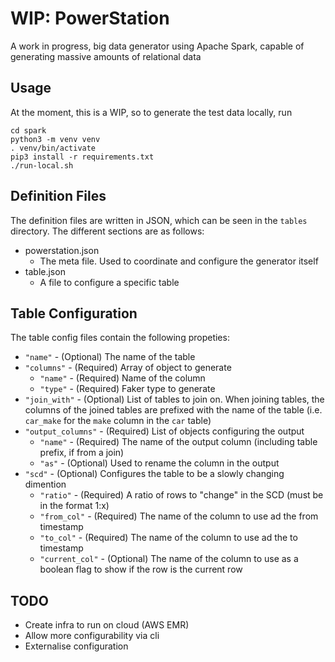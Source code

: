 # WIP: PowerStation
A work in progress, big data generator using Apache Spark, capable of generating massive amounts of relational data

## Usage
At the moment, this is a WIP, so to generate the test data locally, run 
```
cd spark
python3 -m venv venv
. venv/bin/activate
pip3 install -r requirements.txt
./run-local.sh
```

## Definition Files
The definition files are written in JSON, which can be seen in the 
`tables` directory. The different sections are as follows:
- powerstation.json
    - The meta file. Used to coordinate and configure the generator itself
- table.json
    - A file to configure a specific table
    
## Table Configuration
The table config files contain the following propeties:
- `"name"` - (Optional) The name of the table
- `"columns"` - (Required) Array of object to generate
  - `"name"` - (Required) Name of the column
  - `"type"` - (Required) Faker type to generate
- `"join_with"` - (Optional) List of tables to join on. When joining tables, the columns of the joined tables 
    are prefixed with the name of the table (i.e. `car_make` for the `make` column in the `car` table)
- `"output_columns"` - (Required) List of objects configuring the output
  - `"name"` - (Required) The name of the output column (including table prefix, if from a join)
  - `"as"` - (Optional) Used to rename the column in the output
- `"scd"` - (Optional) Configures the table to be a slowly changing dimention
    - `"ratio"` - (Required) A ratio of rows to "change" in the SCD (must be in the format 1:x)
    - `"from_col"` - (Required) The name of the column to use ad the from timestamp
    - `"to_col"` - (Required) The name of the column to use ad the to timestamp
    - `"current_col"` - (Optional) The name of the column to use as a boolean flag to show if the row is the current row

## TODO
- Create infra to run on cloud (AWS EMR)
- Allow more configurability via cli
- Externalise configuration
